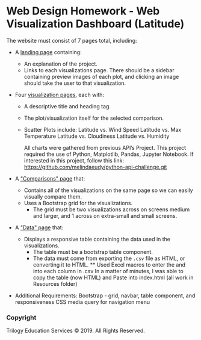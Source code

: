 # Web Design Homework - Web Visualization Dashboard (Latitude)


The website must consist of 7 pages total, including:

* A [landing page](#landing-page) containing:
  * An explanation of the project.
  * Links to each visualizations page. 
  There should be a sidebar containing preview images of each plot, 
		and clicking an image should take the user to that visualization.
* Four [visualization pages](#visualization-pages), each with:
  * A descriptive title and heading tag.
  * The plot/visualization itself for the selected comparison.
  * Scatter Plots include:
	Latitude vs. Wind Speed
	Latitude vs. Max Temperature
	Latitude vs. Cloudiness
	Latitude vs. Humidity

	All charts were gathered from previous API’s Project.  This project 
	required the use of Python, Matplotlib, Pandas, Jupyter Notebook.
	If interested in this project, follow this link: 
	https://github.com/melindaeudy/python-api-challenge.git

* A ["Comparisons" page](#comparisons-page) that:
  * Contains all of the visualizations on the same page so we can easily visually compare them.
  * Uses a Bootstrap grid for the visualizations.
    * The grid must be two visualizations across on screens medium and larger, and 1 across on extra-small and small screens.
* A ["Data" page](#data-page) that:
  * Displays a responsive table containing the data used in the visualizations.
    * The table must be a bootstrap table component. 
    * The data must come from exporting the `.csv` file as HTML, or converting it to HTML. 
	 **	Used Excel macros to enter the <td> and <tr> into each column in .csv
			In a matter of minutes, I was able to copy the table (now HTML) and
			Paste into index.html (all work in Resources folder)


*	Additional Requirements: Bootstrap - grid, navbar, table component, and 
responsiveness CSS media query for navigation menu



### Copyright

Trilogy Education Services © 2019. All Rights Reserved.
